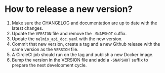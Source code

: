 # How to release a new version?

1. Make sure the CHANGELOG and documentation are up to date with the latest changes.
2. Update the `VERSION` file and remove the `-SNAPSHOT` suffix.
3. Update the `nelmio_api_doc.yaml` with the new version.
4. Commit that new version, create a tag and a new Github release with the same version as the `VERSION` file.
5. A CircleCI job should run on the tag and publish a new Docker image.
6. Bump the version in the VERSION file and add a `-SNAPSHOT` suffix to prepare the next development cycle.
